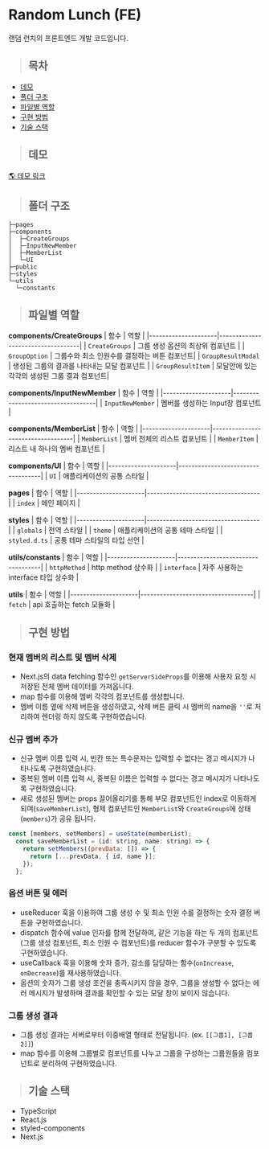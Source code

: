 # Random Lunch (FE)

랜덤 런치의 프론트엔드 개발 코드입니다.  
  
> ## 목차

- [데모](#데모)
- [폴더 구조](#폴더-구조)
- [파일별 역할](#파일별-역할)
- [구현 방법](#구현-방법)
- [기술 스택](#기술-스택)
  
> ## 데모

[🌎 데모 링크](https://random-lunch-nttjxsjdw-nknkcho.vercel.app/)
  
> ## 폴더 구조

```
├─pages
├─components
│  ├─CreateGroups
│  ├─InputNewMember
│  ├─MemberList
│  └─UI
├─public
├─styles
└─utils
  └─constants
```
  
> ## 파일별 역할

**components/CreateGroups**
| 함수 | 역할 |
|---------------------|-----------------------------------|
| `CreateGroups` | 그룹 생성 옵션의 최상위 컴포넌트 |
| `GroupOption` | 그룹수와 최소 인원수를 결정하는 버튼 컴포넌트|
| `GroupResultModal` | 생성된 그룹의 결과를 나타내는 모달 컴포넌트 |
| `GroupResultItem` | 모달안에 있는 각각의 생성된 그룹 결과 컴포넌트|

**components/InputNewMember**
| 함수 | 역할 |
|---------------------|-----------------------------------|
| `InputNewMember` | 멤버를 생성하는 Input창 컴포넌트 |

**components/MemberList**
| 함수 | 역할 |
|---------------------|-----------------------------------|
| `MemberList` | 멤버 전체의 리스트 컴포넌트 |
| `MemberItem` | 리스트 내 하나의 멤버 컴포넌트 |

**components/UI**
| 함수 | 역할 |
|---------------------|-----------------------------------|
| `UI` | 애플리케이션의 공통 스타일 |

**pages**
| 함수 | 역할 |
|---------------------|-----------------------------------|
| `index` | 메인 페이지 |

**styles**
| 함수 | 역할 |
|---------------------|-----------------------------------|
| `globals` | 전역 스타일 |
| `theme` | 애플리케이션의 공통 테마 스타일 |
| `styled.d.ts` | 공통 테마 스타일의 타입 선언 |

**utils/constants**
| 함수 | 역할 |
|---------------------|-----------------------------------|
| `httpMethod` | http method 상수화 |
| `interface` | 자주 사용하는 interface 타입 상수화 |

**utils**
| 함수 | 역할 |
|---------------------|-----------------------------------|
| `fetch` | api 호출하는 fetch 모듈화 |
  
> ## 구현 방법

### 현재 멤버의 리스트 및 멤버 삭제

- Next.js의 data fetching 함수인 `getServerSideProps`를 이용해 사용자 요청 시 저장된 전체 멤버 데이터를 가져옵니다.
- map 함수를 이용해 멤버 각각의 컴포넌트를 생성합니다.
- 멤버 이름 옆에 삭제 버튼을 생성하였고, 삭제 버튼 클릭 시 멤버의 name을 `''`로 처리하여 렌더링 하지 않도록 구현하였습니다.

### 신규 멤버 추가

- 신규 멤버 이름 입력 시, 빈칸 또는 특수문자는 입력할 수 없다는 경고 메시지가 나타나도록 구현하였습니다.
- 중복된 멤버 이름 입력 시, 중복된 이름은 입력할 수 없다는 경고 메시지가 나타나도록 구현하였습니다.
- 새로 생성된 멤버는 props 끌어올리기를 통해 부모 컴포넌트인 index로 이동하게 되며(`saveMemberList`), 형제 컴포넌트인 `MemberList`와 `CreateGroups`에 상태(`members`)가 공유 됩니다.

```JavaScript
const [members, setMembers] = useState(memberList);
  const saveMemberList = (id: string, name: string) => {
    return setMembers((prevData: []) => {
      return [...prevData, { id, name }];
    });
  };
```

### 옵션 버튼 및 에러

- useReducer 훅을 이용하여 그룹 생성 수 및 최소 인원 수를 결정하는 숫자 결정 버튼을 구현하였습니다.
- dispatch 함수에 value 인자를 함께 전달하여, 같은 기능을 하는 두 개의 컴포넌트(그룹 생성 컴포넌트, 최소 인원 수 컴포넌트)를 reducer 함수가 구분할 수 있도록 구현하였습니다.
- useCallback 훅을 이용해 숫자 증가, 감소를 담당하는 함수(`onIncrease`, `onDecrease`)를 재사용하였습니다.
- 옵션의 숫자가 그룹 생성 조건을 충족시키지 않을 경우, 그룹을 생성할 수 없다는 에러 메시지가 발생하며 결과를 확인할 수 있는 모달 창이 보이지 않습니다.

### 그룹 생성 결과

- 그룹 생성 결과는 서버로부터 이중배열 형태로 전달됩니다. (ex. `[[그룹1], [그룹2]]`)
- map 함수를 이용해 그룹별로 컴포넌트를 나누고 그룹을 구성하는 그룹원들을 컴포넌트로 분리하여 구현하였습니다.
  
> ## 기술 스택

- TypeScript
- React.js
- styled-components
- Next.js
